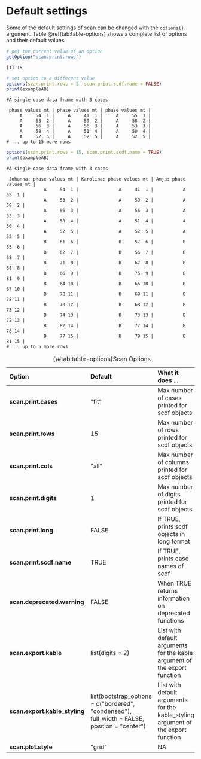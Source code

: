 # Default settings

Some of the default settings of scan can be changed with the `options()` argument. Table \@ref(tab:table-options) shows a complete list of options and their default values.


```r
# get the current value of an option
getOption("scan.print.rows")
```

```
[1] 15
```

```r
# set option to a different value
options(scan.print.rows = 5, scan.print.scdf.name = FALSE)
print(exampleAB)
```

```
#A single-case data frame with 3 cases

 phase values mt | phase values mt | phase values mt |
     A     54  1 |     A     41  1 |     A     55  1 |
     A     53  2 |     A     59  2 |     A     58  2 |
     A     56  3 |     A     56  3 |     A     53  3 |
     A     58  4 |     A     51  4 |     A     50  4 |
     A     52  5 |     A     52  5 |     A     52  5 |
# ... up to 15 more rows
```

```r
options(scan.print.rows = 15, scan.print.scdf.name = TRUE)
print(exampleAB)
```

```
#A single-case data frame with 3 cases

 Johanna: phase values mt | Karolina: phase values mt | Anja: phase values mt |
              A     54  1 |               A     41  1 |           A     55  1 |
              A     53  2 |               A     59  2 |           A     58  2 |
              A     56  3 |               A     56  3 |           A     53  3 |
              A     58  4 |               A     51  4 |           A     50  4 |
              A     52  5 |               A     52  5 |           A     52  5 |
              B     61  6 |               B     57  6 |           B     55  6 |
              B     62  7 |               B     56  7 |           B     68  7 |
              B     71  8 |               B     67  8 |           B     68  8 |
              B     66  9 |               B     75  9 |           B     81  9 |
              B     64 10 |               B     66 10 |           B     67 10 |
              B     78 11 |               B     69 11 |           B     78 11 |
              B     70 12 |               B     68 12 |           B     73 12 |
              B     74 13 |               B     73 13 |           B     72 13 |
              B     82 14 |               B     77 14 |           B     78 14 |
              B     77 15 |               B     79 15 |           B     81 15 |
# ... up to 5 more rows
```

<table class="table table" style="width: auto !important; margin-left: auto; margin-right: auto; margin-left: auto; margin-right: auto;">
<caption>(\#tab:table-options)Scan Options</caption>
 <thead>
  <tr>
   <th style="text-align:left;"> Option </th>
   <th style="text-align:left;"> Default </th>
   <th style="text-align:left;"> What it does ... </th>
  </tr>
 </thead>
<tbody>
  <tr>
   <td style="text-align:left;font-weight: bold;width: 15em; "> scan.print.cases </td>
   <td style="text-align:left;width: 15em; "> "fit" </td>
   <td style="text-align:left;"> Max number of cases printed for scdf objects </td>
  </tr>
  <tr>
   <td style="text-align:left;font-weight: bold;width: 15em; "> scan.print.rows </td>
   <td style="text-align:left;width: 15em; "> 15 </td>
   <td style="text-align:left;"> Max number of rows printed for scdf objects </td>
  </tr>
  <tr>
   <td style="text-align:left;font-weight: bold;width: 15em; "> scan.print.cols </td>
   <td style="text-align:left;width: 15em; "> "all" </td>
   <td style="text-align:left;"> Max number of columns printed for scdf objects </td>
  </tr>
  <tr>
   <td style="text-align:left;font-weight: bold;width: 15em; "> scan.print.digits </td>
   <td style="text-align:left;width: 15em; "> 1 </td>
   <td style="text-align:left;"> Max number of digits printed for scdf objects </td>
  </tr>
  <tr>
   <td style="text-align:left;font-weight: bold;width: 15em; "> scan.print.long </td>
   <td style="text-align:left;width: 15em; "> FALSE </td>
   <td style="text-align:left;"> If TRUE, prints scdf objects in long format </td>
  </tr>
  <tr>
   <td style="text-align:left;font-weight: bold;width: 15em; "> scan.print.scdf.name </td>
   <td style="text-align:left;width: 15em; "> TRUE </td>
   <td style="text-align:left;"> If TRUE, prints case names of scdf </td>
  </tr>
  <tr>
   <td style="text-align:left;font-weight: bold;width: 15em; "> scan.deprecated.warning </td>
   <td style="text-align:left;width: 15em; "> FALSE </td>
   <td style="text-align:left;"> When TRUE returns information on deprecated functions </td>
  </tr>
  <tr>
   <td style="text-align:left;font-weight: bold;width: 15em; "> scan.export.kable </td>
   <td style="text-align:left;width: 15em; "> list(digits = 2) </td>
   <td style="text-align:left;"> List with default arguments for the kable argument of the export function </td>
  </tr>
  <tr>
   <td style="text-align:left;font-weight: bold;width: 15em; "> scan.export.kable_styling </td>
   <td style="text-align:left;width: 15em; "> list(bootstrap_options = c("bordered", "condensed"), full_width = FALSE, position = "center") </td>
   <td style="text-align:left;"> List with default arguments for the kable_styling argument of the export function </td>
  </tr>
  <tr>
   <td style="text-align:left;font-weight: bold;width: 15em; "> scan.plot.style </td>
   <td style="text-align:left;width: 15em; "> "grid" </td>
   <td style="text-align:left;"> NA </td>
  </tr>
</tbody>
</table>
